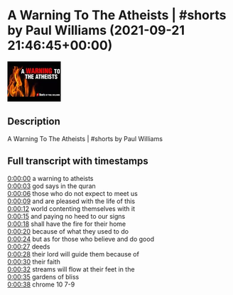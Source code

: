 # A Warning To The Atheists |  #shorts by Paul Williams (2021-09-21 21:46:45+00:00)

![alt A Warning To The Atheists |  #shorts by Paul Williams](c0TGBQlcFmA.jpg "A Warning To The Atheists |  #shorts by Paul Williams")

## Description

A Warning To The Atheists |  #shorts by Paul Williams



## Full transcript with timestamps

[0:00:00](https://youtu.be/c0TGBQlcFmA?t=0) a warning to atheists  
[0:00:03](https://youtu.be/c0TGBQlcFmA?t=3) god says in the quran  
[0:00:06](https://youtu.be/c0TGBQlcFmA?t=6) those who do not expect to meet us  
[0:00:09](https://youtu.be/c0TGBQlcFmA?t=9) and are pleased with the life of this  
[0:00:12](https://youtu.be/c0TGBQlcFmA?t=12) world contenting themselves with it  
[0:00:15](https://youtu.be/c0TGBQlcFmA?t=15) and paying no heed to our signs  
[0:00:18](https://youtu.be/c0TGBQlcFmA?t=18) shall have the fire for their home  
[0:00:20](https://youtu.be/c0TGBQlcFmA?t=20) because of what they used to do  
[0:00:24](https://youtu.be/c0TGBQlcFmA?t=24) but as for those who believe and do good  
[0:00:27](https://youtu.be/c0TGBQlcFmA?t=27) deeds  
[0:00:28](https://youtu.be/c0TGBQlcFmA?t=28) their lord will guide them because of  
[0:00:30](https://youtu.be/c0TGBQlcFmA?t=30) their faith  
[0:00:32](https://youtu.be/c0TGBQlcFmA?t=32) streams will flow at their feet in the  
[0:00:35](https://youtu.be/c0TGBQlcFmA?t=35) gardens of bliss  
[0:00:38](https://youtu.be/c0TGBQlcFmA?t=38) chrome 10 7-9  
